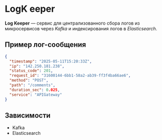 # LogK eeper

**Log Keeper** — сервис для централизованного сбора логов из микросервисов через *Kafka* и индексирования логов в *Elasticsearch*.

## Пример лог-сообщения

```json
{
  "timestamp": "2025-05-11T15:20:33Z",
  "ip": "142.250.181.238",
  "status_code": 201,
  "request_id": "31600144-6bb1-58a2-ab39-ff3f4ba66ae6",
  "method": "POST",
  "path": "/comments",
  "duration_sec": 0.025,
  "service": "APIGateway"
}
```

## Зависимости

- Kafka
- Elasticsearch
